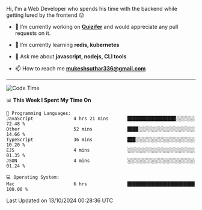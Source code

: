 Hi, I'm a Web Developer who spends his time with the backend while getting lured by the frontend 😜

- 🔭 I’m currently working on **[Quizifer](https://github.com/SutharMukesh/Quizifer/)** and would appreciate any pull requests on it.

- 🌱 I’m currently learning **redis, kubernetes**

- 💬 Ask me about **javascript, nodejs, CLI tools**

- 📫 How to reach me **mukeshsuthar336@gmail.com**

---
<!--START_SECTION:waka-->
![Code Time](http://img.shields.io/badge/Code%20Time-3%2C163%20hrs%2024%20mins-blue)

📊 **This Week I Spent My Time On** 

```text
💬 Programming Languages: 
JavaScript               4 hrs 21 mins       ██████████████████░░░░░░░   72.48 % 
Other                    52 mins             ████░░░░░░░░░░░░░░░░░░░░░   14.66 % 
TypeScript               36 mins             ███░░░░░░░░░░░░░░░░░░░░░░   10.20 % 
EJS                      4 mins              ░░░░░░░░░░░░░░░░░░░░░░░░░   01.35 % 
JSON                     4 mins              ░░░░░░░░░░░░░░░░░░░░░░░░░   01.24 % 

💻 Operating System: 
Mac                      6 hrs               █████████████████████████   100.00 % 
```


 Last Updated on 13/10/2024 00:28:36 UTC
<!--END_SECTION:waka-->
